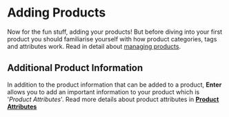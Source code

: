 # Adding Products

Now for the fun stuff, adding your products! But before diving into your first product you should familiarise yourself with how product categories, tags and attributes work. Read in detail about [managing products](http://docs.woothemes.com/document/managing-products/).

## Additional Product Information

In addition to the product information that can be added to a product, **Enter** allows you to add an important information to your product which is '*Product Attributes*'. Read more details about product attributes in [**Product Attributes**](product_attributes.md)



